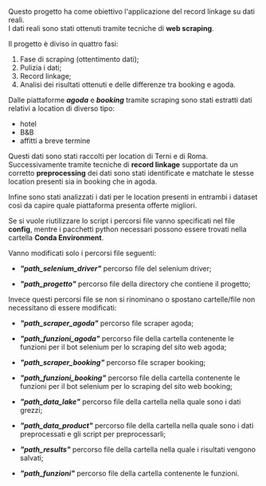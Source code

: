 Questo progetto ha come obiettivo l'applicazione del record linkage su dati reali.  
I dati reali sono stati ottenuti tramite tecniche di **web scraping**.   

Il progetto è diviso in quattro fasi:
  1. Fase di scraping (ottentimento dati);
  2. Pulizia i dati;
  3. Record linkage;
  4. Analisi dei risultati ottenuti e delle differenze tra booking e agoda.


Dalle piattaforme  ***agoda*** e ***booking*** tramite scraping sono stati estratti dati relativi a location di diverso tipo:
- hotel
- B&B
- affitti a breve termine

Questi dati sono stati raccolti per location di Terni e di Roma.  
Successivamente tramite tecniche di **record linkage** supportate da un corretto **preprocessing** dei dati sono stati identificate e matchate le stesse location presenti sia in booking che in agoda.

Infine sono stati analizzati i dati per le location presenti in entrambi i dataset così da 
capire quale piattaforma presenta offerte migliori.   


Se si vuole riutilizzare lo script i percorsi file vanno specificati nel file **config**, mentre i pacchetti python necessari possono essere trovati nella cartella **Conda Environment**. 

Vanno modificati solo i percorsi file seguenti:

-  ***"path_selenium_driver"*** percorso file del selenium driver;

-  ***"path_progetto"*** percorso file della directory che contiene il progetto;

Invece questi percorsi file se non si rinominano o spostano cartelle/file non necessitano di 
essere modificati:

-  ***"path_scraper_agoda"*** percorso file scraper agoda;

-  ***"path_funzioni_agoda"*** percorso file della cartella contenente le funzioni per il 
   bot selenium per lo scraping del sito web agoda;

-  ***"path_scraper_booking"*** percorso file scraper booking;

-  ***"path_funzioni_booking"*** percorso file della cartella contenente le funzioni per il 
   bot selenium per lo scraping del sito web booking;

-  ***"path_data_lake"*** percorso file della cartella nella quale sono i dati grezzi;

-  ***"path_data_product"*** percorso file della cartella nella quale sono i dati  
    preprocessati e gli script per preprocessarli;

-  ***"path_results"*** percorso file della cartella nella quale i risultati vengono salvati;

-  ***"path_funzioni"*** percorso file della cartella contenente le funzioni.



